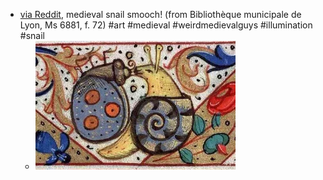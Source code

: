 - [via Reddit](https://www.reddit.com/r/MedievalCreatures/comments/1mzsy8y/smooch/), medieval snail smooch! (from Bibliothèque municipale de Lyon, Ms 6881, f. 72) #art #medieval #weirdmedievalguys #illumination #snail
	- ![7gxeca4uk6lf1.webp](../assets/7gxeca4uk6lf1_1756698610236_0.webp)